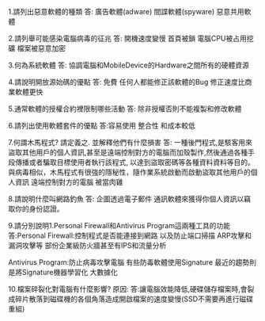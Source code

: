 
1.請列出惡意軟體的種類
答: 廣告軟體(adware) 間諜軟體(spyware) 惡意共用軟體

2.請列舉可能感染電腦病毒的征兆
答: 開機速度變慢 首頁被鎖 電腦CPU被占用挖礦 檔案被惡意加密

3.何為系統軟體
答: 協調電腦和MobileDevice的Hardware之間所有的硬體資源

4.請說明開放源始碼的優點
答: 免費 任何人都能修正該軟體的Bug 修正速度比商業軟體更快

5.通常軟體的授權合約裡限制哪些活動
答: 除非授權否則不能複製和修改軟體

6.請列出使用軟體套件的優點
答:容易使用 整合性 和成本較低

7.何謂木馬程式? 請定義之. 並解釋他們有什麼損害
答: 一種後門程式,是駭客用來盜取其他用戶的個人資訊,甚至是遠端控制對方的電腦而加殼製作,然後通過各種手段傳播或者騙取目標使用者執行該程式,
以達到盜取密碼等各種資料資料等目的。與病毒相似，木馬程式有很強的隱秘性，隨作業系統啟動而啟動盜取其他用戶的個人資訊 遠端控制對方的電腦 被當肉雞

8.請說明什麼叫網路釣魚
答: 企圖透過電子郵件 通訊軟體來獲得你個人資訊以竊取你的身份認證。

9.請分別說明1.Personal Firewall和Antivirus Program這兩種工具的功能
答:Personal Firewall:控制程式是否能連接到網路 以及防止端口掃描 ARP攻擊和漏洞攻擊等 部份企業級防火牆甚至有IPS和流量分析

Antivirus Program:防止病毒攻擊電腦 有些防毒軟體使用Signature 最近的趨勢則是將Signature機器學習化 大數據化

10.檔案碎裂化對電腦有什麼影響? 原因:
答:讓電腦效能降低,硬碟儲存檔案時,會裂成碎片散落到磁碟機的各個角落造成開啟檔案的速度變慢(SSD不需要再進行磁碟重組)
